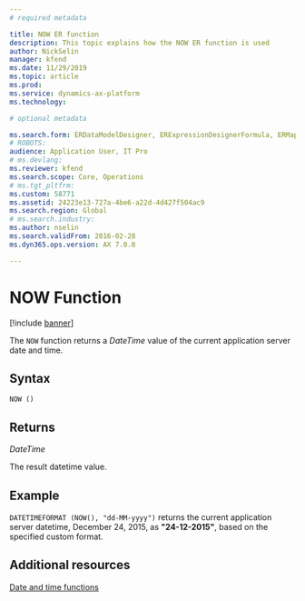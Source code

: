 ```yaml
---
# required metadata

title: NOW ER function
description: This topic explains how the NOW ER function is used
author: NickSelin
manager: kfend
ms.date: 11/29/2019
ms.topic: article
ms.prod: 
ms.service: dynamics-ax-platform
ms.technology: 

# optional metadata

ms.search.form: ERDataModelDesigner, ERExpressionDesignerFormula, ERMappedFormatDesigner, ERModelMappingDesigner
# ROBOTS: 
audience: Application User, IT Pro
# ms.devlang: 
ms.reviewer: kfend
ms.search.scope: Core, Operations
# ms.tgt_pltfrm: 
ms.custom: 58771
ms.assetid: 24223e13-727a-4be6-a22d-4d427f504ac9
ms.search.region: Global
# ms.search.industry: 
ms.author: nselin
ms.search.validFrom: 2016-02-28
ms.dyn365.ops.version: AX 7.0.0

---
```


# <a name="NOW">NOW Function</a>

[!include [banner](../includes/banner.md)]

The `NOW` function returns a *DateTime* value of the current application server date and time.

## Syntax

```
NOW ()
```

## Returns

*DateTime*

The result datetime value.

## Example

`DATETIMEFORMAT (NOW(), "dd-MM-yyyy")` returns the current application server datetime, December 24, 2015, as **"24-12-2015"**, based on the specified custom
format.

## Additional resources

[Date and time functions](er-functions-category-datetime.md)
